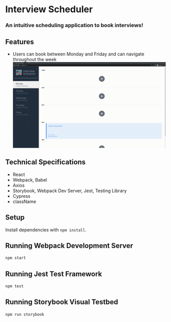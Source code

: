 # Interview Scheduler

### An intuitive scheduling application to book interviews!

## Features

* Users can book between Monday and Friday and can navigate throughout the week
!["Overview"](https://github.com/MCNLin/Scheduler/blob/main/public/gifs/overview.gif)


## Technical Specifications

* React
* Webpack, Babel
* Axios
* Storybook, Webpack Dev Server, Jest, Testing Library
* Cypress
* className

## Setup

Install dependencies with `npm install`.

## Running Webpack Development Server

```sh
npm start
```

## Running Jest Test Framework

```sh
npm test
```

## Running Storybook Visual Testbed

```sh
npm run storybook
```
